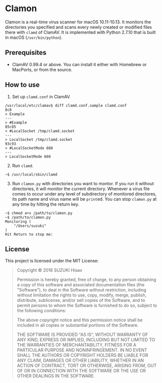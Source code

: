 # Clamon

Clamon is a real-time virus scanner for macOS 10.11-10.13.
It monitors the directories you specified and scans every newly created
or modified files there with `clamd` of ClamAV.
It is implemented with Python 2.7.10 that is built in macOS (`/usr/bin/python`).

## Prerequisites

- ClamAV 0.99.4 or above.
  You can install it either with Homebrew or MacPorts, or from the source.

## How to use

1. Set up `clamd.conf` in ClamAV.
```console
/usr/local/etc/clamav$ diff clamd.conf.sample clamd.conf
8c8
< Example
---
> #Example
85c85
< #LocalSocket /tmp/clamd.socket
---
> LocalSocket /tmp/clamd.socket
93c93
< #LocalSocketMode 660
---
> LocalSocketMode 660
```

2. Run `clamd`.
```console
~$ /usr/local/sbin/clamd
```

3. Run `clamon.py` with directories you want to montor.
   If you run it without directories, it will monitor the current directory.
   Whenever a virus file comes to occur under any level of subdirectory of
   monitored directores, its path name and virus name will be `print`ed.
   You can stop `clamon.py` at any time by hitting the return key.
```console
~$ chmod a+x /path/to/clamon.py
~$ /path/to/clamon.py
Monitoring (
    "/Users/suzuki"
)
Hit Return to stop me: 
```


## License

This project is licensed under the MIT License:

> Copyright © 2018 SUZUKI Hisao
> 
> Permission is hereby granted, free of charge, to any person
> obtaining a copy of this software and associated documentation files
> (the "Software"), to deal in the Software without restriction,
> including without limitation the rights to use, copy, modify, merge,
> publish, distribute, sublicense, and/or sell copies of the Software,
> and to permit persons to whom the Software is furnished to do so,
> subject to the following conditions:
> 
> The above copyright notice and this permission notice shall be
> included in all copies or substantial portions of the Software.
> 
> THE SOFTWARE IS PROVIDED "AS IS", WITHOUT WARRANTY OF ANY KIND,
> EXPRESS OR IMPLIED, INCLUDING BUT NOT LIMITED TO THE WARRANTIES OF
> MERCHANTABILITY, FITNESS FOR A PARTICULAR PURPOSE AND
> NONINFRINGEMENT.  IN NO EVENT SHALL THE AUTHORS OR COPYRIGHT HOLDERS
> BE LIABLE FOR ANY CLAIM, DAMAGES OR OTHER LIABILITY, WHETHER IN AN
> ACTION OF CONTRACT, TORT OR OTHERWISE, ARISING FROM, OUT OF OR IN
> CONNECTION WITH THE SOFTWARE OR THE USE OR OTHER DEALINGS IN THE
> SOFTWARE.
